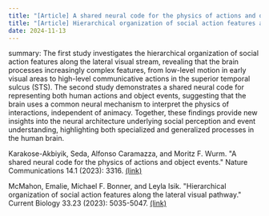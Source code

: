 ```yaml
---
title: "[Article] A shared neural code for the physics of actions and object events"
title: "[Article] Hierarchical organization of social action features along the lateral visual pathway"
date: 2024-11-13
---
```

summary: The first study investigates the hierarchical organization of social action features along the lateral visual stream, revealing that the brain processes increasingly complex features, from low-level motion in early visual areas to high-level communicative actions in the superior temporal sulcus (STS). The second study demonstrates a shared neural code for representing both human actions and object events, suggesting that the brain uses a common neural mechanism to interpret the physics of interactions, independent of animacy. Together, these findings provide new insights into the neural architecture underlying social perception and event understanding, highlighting both specialized and generalized processes in the human brain.

Karakose-Akbiyik, Seda, Alfonso Caramazza, and Moritz F. Wurm. "A shared neural code for the physics of actions and object events." Nature Communications 14.1 (2023): 3316. [(link)](//bspl.korea.ac.kr/Board/Members_Only/Lab_Seminar/KJE/Karakose-Akbiyik_et_al_2023.pdf)

McMahon, Emalie, Michael F. Bonner, and Leyla Isik. "Hierarchical organization of social action features along the lateral visual pathway." Current Biology 33.23 (2023): 5035-5047. [(link)](//bspl.korea.ac.kr/Board/Members_Only/Lab_Seminar/KJE/McMahon_et_al_2023.pdf)
